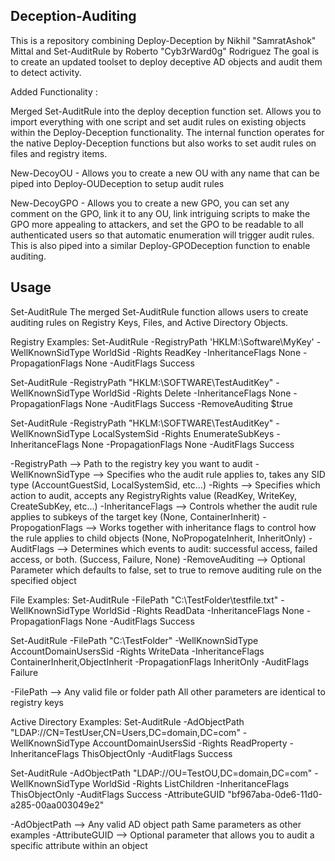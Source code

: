 ## Deception-Auditing

This is a repository combining Deploy-Deception by Nikhil "SamratAshok" Mittal and Set-AuditRule by Roberto "Cyb3rWard0g" Rodriguez
The goal is to create an updated toolset to deploy deceptive AD objects and audit them to detect activity.

Added Functionality :

Merged Set-AuditRule into the deploy deception function set. Allows you to import everything with one script and set audit rules on existing objects within the Deploy-Deception functionality. The internal function operates for the native Deploy-Deception functions but also works to set audit rules on files and registry items. 

New-DecoyOU - Allows you to create a new OU with any name that can be piped into Deploy-OUDeception to setup audit rules

New-DecoyGPO - Allows you to create a new GPO, you can set any comment on the GPO, link it to any OU, link intriguing scripts to make the GPO more appealing to attackers, and set the GPO to be readable to all authenticated users so that automatic enumeration will trigger audit rules. This is also piped into a similar Deploy-GPODeception function to enable auditing. 

## Usage

Set-AuditRule
The merged Set-AuditRule function allows users to create auditing rules on Registry Keys, Files, and Active Directory Objects.

Registry Examples: 
Set-AuditRule -RegistryPath 'HKLM:\Software\MyKey' -WellKnownSidType WorldSid -Rights ReadKey -InheritanceFlags None -PropagationFlags None -AuditFlags Success

Set-AuditRule -RegistryPath "HKLM:\SOFTWARE\TestAuditKey" -WellKnownSidType WorldSid -Rights Delete -InheritanceFlags None -PropagationFlags None -AuditFlags Success -RemoveAuditing $true

Set-AuditRule -RegistryPath "HKLM:\SOFTWARE\TestAuditKey" -WellKnownSidType LocalSystemSid -Rights EnumerateSubKeys -InheritanceFlags None -PropagationFlags None -AuditFlags Success

-RegistryPath --> Path to the registry key you want to audit
-WellKnownSidType --> Specifies who the audit rule applies to, takes any SID type (AccountGuestSid, LocalSystemSid, etc...)
-Rights --> Specifies which action to audit, accepts any RegistryRights value (ReadKey, WriteKey, CreateSubKey, etc...)
-InheritanceFlags --> Controls whether the audit rule applies to subkeys of the target key (None, ContainerInherit)
-PropogationFlags --> Works together with inheritance flags to control how the rule applies to child objects (None, NoPropogateInherit, InheritOnly)
-AuditFlags --> Determines which events to audit: successful access, failed access, or both. (Success, Failure, None)
-RemoveAuditing --> Optional Parameter which defaults to false, set to true to remove auditing rule on the specified object

File Examples:
Set-AuditRule -FilePath "C:\TestFolder\testfile.txt" -WellKnownSidType WorldSid -Rights ReadData -InheritanceFlags None -PropagationFlags None -AuditFlags Success

Set-AuditRule -FilePath "C:\TestFolder" -WellKnownSidType AccountDomainUsersSid -Rights WriteData -InheritanceFlags ContainerInherit,ObjectInherit -PropagationFlags InheritOnly -AuditFlags Failure

-FilePath --> Any valid file or folder path
All other parameters are identical to registry keys

Active Directory Examples:
Set-AuditRule -AdObjectPath "LDAP://CN=TestUser,CN=Users,DC=domain,DC=com" -WellKnownSidType AccountDomainUsersSid -Rights ReadProperty -InheritanceFlags ThisObjectOnly -AuditFlags Success

Set-AuditRule -AdObjectPath "LDAP://OU=TestOU,DC=domain,DC=com" -WellKnownSidType WorldSid -Rights ListChildren -InheritanceFlags ThisObjectOnly -AuditFlags Success -AttributeGUID "bf967aba-0de6-11d0-a285-00aa003049e2"

-AdObjectPath --> Any valid AD object path
Same parameters as other examples
-AttributeGUID --> Optional parameter that allows you to audit a specific attribute within an object